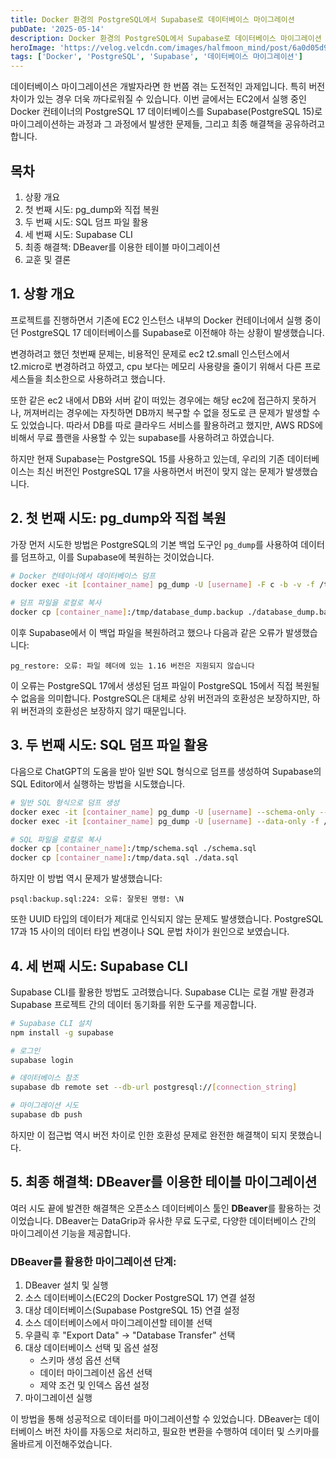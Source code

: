 ```yaml
---
title: Docker 환경의 PostgreSQL에서 Supabase로 데이터베이스 마이그레이션
pubDate: '2025-05-14'
description: Docker 환경의 PostgreSQL에서 Supabase로 데이터베이스 마이그레이션
heroImage: 'https://velog.velcdn.com/images/halfmoon_mind/post/6a0d05d9-1cce-40c4-be7c-db4b052497db/image.png'
tags: ['Docker', 'PostgreSQL', 'Supabase', '데이터베이스 마이그레이션']
---
```


데이터베이스 마이그레이션은 개발자라면 한 번쯤 겪는 도전적인 과제입니다. 특히 버전 차이가 있는 경우 더욱 까다로워질 수 있습니다. 이번 글에서는 EC2에서 실행 중인 Docker 컨테이너의 PostgreSQL 17 데이터베이스를 Supabase(PostgreSQL 15)로 마이그레이션하는 과정과 그 과정에서 발생한 문제들, 그리고 최종 해결책을 공유하려고 합니다.

## 목차

1. 상황 개요
2. 첫 번째 시도: pg_dump와 직접 복원
3. 두 번째 시도: SQL 덤프 파일 활용
4. 세 번째 시도: Supabase CLI
5. 최종 해결책: DBeaver를 이용한 테이블 마이그레이션
6. 교훈 및 결론

## 1. 상황 개요

프로젝트를 진행하면서 기존에 EC2 인스턴스 내부의 Docker 컨테이너에서 실행 중이던 PostgreSQL 17 데이터베이스를 Supabase로 이전해야 하는 상황이 발생했습니다.

변경하려고 했던 첫번째 문제는, 비용적인 문제로 ec2 t2.small 인스턴스에서 t2.micro로 변경하려고 하였고, cpu 보다는 메모리 사용량을 줄이기 위해서 다른 프로세스들을 최소한으로 사용하려고 했습니다.

또한 같은 ec2 내에서 DB와 서버 같이 떠있는 경우에는 해당 ec2에 접근하지 못하거나, 꺼져버리는 경우에는 자칫하면 DB까지 복구할 수 없을 정도로 큰 문제가 발생할 수도 있었습니다. 따라서 DB를 따로 클라우드 서비스를 활용하려고 했지만, AWS RDS에 비해서 무료 플랜을 사용할 수 있는 supabase를 사용하려고 하였습니다.

하지만 현재 Supabase는 PostgreSQL 15를 사용하고 있는데, 우리의 기존 데이터베이스는 최신 버전인 PostgreSQL 17을 사용하면서 버전이 맞지 않는 문제가 발생했습니다.

## 2. 첫 번째 시도: pg_dump와 직접 복원

가장 먼저 시도한 방법은 PostgreSQL의 기본 백업 도구인 `pg_dump`를 사용하여 데이터를 덤프하고, 이를 Supabase에 복원하는 것이었습니다.

```bash
# Docker 컨테이너에서 데이터베이스 덤프
docker exec -it [container_name] pg_dump -U [username] -F c -b -v -f /tmp/database_dump.backup [database_name]

# 덤프 파일을 로컬로 복사
docker cp [container_name]:/tmp/database_dump.backup ./database_dump.backup

```

이후 Supabase에서 이 백업 파일을 복원하려고 했으나 다음과 같은 오류가 발생했습니다:

```
pg_restore: 오류: 파일 헤더에 있는 1.16 버전은 지원되지 않습니다

```

이 오류는 PostgreSQL 17에서 생성된 덤프 파일이 PostgreSQL 15에서 직접 복원될 수 없음을 의미합니다. PostgreSQL은 대체로 상위 버전과의 호환성은 보장하지만, 하위 버전과의 호환성은 보장하지 않기 때문입니다.

## 3. 두 번째 시도: SQL 덤프 파일 활용

다음으로 ChatGPT의 도움을 받아 일반 SQL 형식으로 덤프를 생성하여 Supabase의 SQL Editor에서 실행하는 방법을 시도했습니다.

```bash
# 일반 SQL 형식으로 덤프 생성
docker exec -it [container_name] pg_dump -U [username] --schema-only --no-owner -f /tmp/schema.sql [database_name]
docker exec -it [container_name] pg_dump -U [username] --data-only -f /tmp/data.sql [database_name]

# SQL 파일을 로컬로 복사
docker cp [container_name]:/tmp/schema.sql ./schema.sql
docker cp [container_name]:/tmp/data.sql ./data.sql

```

하지만 이 방법 역시 문제가 발생했습니다:

```
psql:backup.sql:224: 오류: 잘못된 명령: \N
```

또한 UUID 타입의 데이터가 제대로 인식되지 않는 문제도 발생했습니다. PostgreSQL 17과 15 사이의 데이터 타입 변경이나 SQL 문법 차이가 원인으로 보였습니다.

## 4. 세 번째 시도: Supabase CLI

Supabase CLI를 활용한 방법도 고려했습니다. Supabase CLI는 로컬 개발 환경과 Supabase 프로젝트 간의 데이터 동기화를 위한 도구를 제공합니다.

```bash
# Supabase CLI 설치
npm install -g supabase

# 로그인
supabase login

# 데이터베이스 참조
supabase db remote set --db-url postgresql://[connection_string]

# 마이그레이션 시도
supabase db push
```

하지만 이 접근법 역시 버전 차이로 인한 호환성 문제로 완전한 해결책이 되지 못했습니다.

## 5. 최종 해결책: DBeaver를 이용한 테이블 마이그레이션

여러 시도 끝에 발견한 해결책은 오픈소스 데이터베이스 툴인 **DBeaver**를 활용하는 것이었습니다. DBeaver는 DataGrip과 유사한 무료 도구로, 다양한 데이터베이스 간의 마이그레이션 기능을 제공합니다.

### DBeaver를 활용한 마이그레이션 단계:

1. DBeaver 설치 및 실행
2. 소스 데이터베이스(EC2의 Docker PostgreSQL 17) 연결 설정
3. 대상 데이터베이스(Supabase PostgreSQL 15) 연결 설정
4. 소스 데이터베이스에서 마이그레이션할 테이블 선택
5. 우클릭 후 "Export Data" → "Database Transfer" 선택
6. 대상 데이터베이스 선택 및 옵션 설정
   - 스키마 생성 옵션 선택
   - 데이터 마이그레이션 옵션 선택
   - 제약 조건 및 인덱스 옵션 설정
7. 마이그레이션 실행

이 방법을 통해 성공적으로 데이터를 마이그레이션할 수 있었습니다. DBeaver는 데이터베이스 버전 차이를 자동으로 처리하고, 필요한 변환을 수행하여 데이터 및 스키마를 올바르게 이전해주었습니다.
